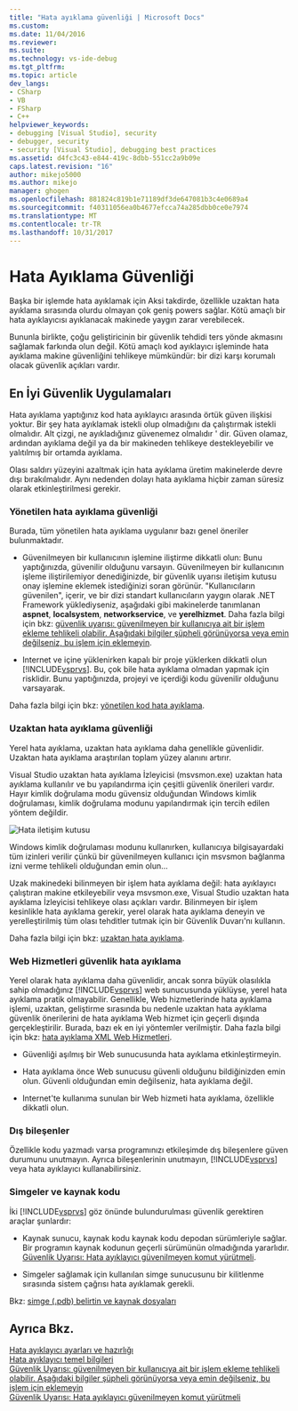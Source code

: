 ```yaml
---
title: "Hata ayıklama güvenliği | Microsoft Docs"
ms.custom: 
ms.date: 11/04/2016
ms.reviewer: 
ms.suite: 
ms.technology: vs-ide-debug
ms.tgt_pltfrm: 
ms.topic: article
dev_langs:
- CSharp
- VB
- FSharp
- C++
helpviewer_keywords:
- debugging [Visual Studio], security
- debugger, security
- security [Visual Studio], debugging best practices
ms.assetid: d4fc3c43-e844-419c-8dbb-551cc2a9b09e
caps.latest.revision: "16"
author: mikejo5000
ms.author: mikejo
manager: ghogen
ms.openlocfilehash: 881824c819b1e71189df3de647081b3c4e0689a4
ms.sourcegitcommit: f40311056ea0b4677efcca74a285dbb0ce0e7974
ms.translationtype: MT
ms.contentlocale: tr-TR
ms.lasthandoff: 10/31/2017
---
```

# <a name="debugger-security"></a>Hata Ayıklama Güvenliği
Başka bir işlemde hata ayıklamak için Aksi takdirde, özellikle uzaktan hata ayıklama sırasında olurdu olmayan çok geniş powers sağlar. Kötü amaçlı bir hata ayıklayıcısı ayıklanacak makinede yaygın zarar verebilecek.  
  
 Bununla birlikte, çoğu geliştiricinin bir güvenlik tehdidi ters yönde akmasını sağlamak farkında olun değil. Kötü amaçlı kod ayıklayıcı işleminde hata ayıklama makine güvenliğini tehlikeye mümkündür: bir dizi karşı korumalı olacak güvenlik açıkları vardır.  
  
## <a name="security-best-practices"></a>En İyi Güvenlik Uygulamaları  
 Hata ayıklama yaptığınız kod hata ayıklayıcı arasında örtük güven ilişkisi yoktur. Bir şey hata ayıklamak istekli olup olmadığını da çalıştırmak istekli olmalıdır. Alt çizgi, ne ayıkladığınız güvenemez olmalıdır ' dir. Güven olamaz, ardından ayıklama değil ya da bir makineden tehlikeye destekleyebilir ve yalıtılmış bir ortamda ayıklama.  
  
 Olası saldırı yüzeyini azaltmak için hata ayıklama üretim makinelerde devre dışı bırakılmalıdır. Aynı nedenden dolayı hata ayıklama hiçbir zaman süresiz olarak etkinleştirilmesi gerekir.  
  
### <a name="managed-debugging-security"></a>Yönetilen hata ayıklama güvenliği  
 Burada, tüm yönetilen hata ayıklama uygulanır bazı genel öneriler bulunmaktadır.  
  
-   Güvenilmeyen bir kullanıcının işlemine iliştirme dikkatli olun: Bunu yaptığınızda, güvenilir olduğunu varsayın. Güvenilmeyen bir kullanıcının işleme iliştirilemiyor denediğinizde, bir güvenlik uyarısı iletişim kutusu onay işlemine eklemek istediğinizi soran görünür. "Kullanıcıların güvenilen", içerir, ve bir dizi standart kullanıcıların yaygın olarak .NET Framework yüklediyseniz, aşağıdaki gibi makinelerde tanımlanan **aspnet**, **localsystem**, **networkservice**, ve **yerelhizmet**. Daha fazla bilgi için bkz: [güvenlik uyarısı: güvenilmeyen bir kullanıcıya ait bir işlem ekleme tehlikeli olabilir. Aşağıdaki bilgiler şüpheli görünüyorsa veya emin değilseniz, bu işlem için eklemeyin](../debugger/security-warning-attaching-to-a-process-owned-by-an-untrusted-user-can-be-dangerous-if-the-following-information-looks-suspicious-or-you-are-unsure-do-not-attach-to-this-process.md).  
  
-   Internet ve içine yüklenirken kapalı bir proje yüklerken dikkatli olun [!INCLUDE[vsprvs](../code-quality/includes/vsprvs_md.md)]. Bu, çok bile hata ayıklama olmadan yapmak için risklidir. Bunu yaptığınızda, projeyi ve içerdiği kodu güvenilir olduğunu varsayarak.  
  
 Daha fazla bilgi için bkz: [yönetilen kod hata ayıklama](../debugger/debugging-managed-code.md).  
  
### <a name="remote-debugging-security"></a>Uzaktan hata ayıklama güvenliği  
 Yerel hata ayıklama, uzaktan hata ayıklama daha genellikle güvenlidir. Uzaktan hata ayıklama araştırılan toplam yüzey alanını artırır.  
  
 Visual Studio uzaktan hata ayıklama İzleyicisi (msvsmon.exe) uzaktan hata ayıklama kullanılır ve bu yapılandırma için çeşitli güvenlik önerileri vardır. Hayır kimlik doğrulama modu güvensiz olduğundan Windows kimlik doğrulaması, kimlik doğrulama modunu yapılandırmak için tercih edilen yöntem değildir.  
  
 ![Hata iletişim kutusu](../debugger/media/dbg_err_remotepermissionschanged.png "DBG_ERR_RemotePermissionsChanged")  
  
 Windows kimlik doğrulaması modunu kullanırken, kullanıcıya bilgisayardaki tüm izinleri verilir çünkü bir güvenilmeyen kullanıcı için msvsmon bağlanma izni verme tehlikeli olduğundan emin olun...  
  
 Uzak makinedeki bilinmeyen bir işlem hata ayıklama değil: hata ayıklayıcı çalıştıran makine etkileyebilir veya msvsmon.exe, Visual Studio uzaktan hata ayıklama İzleyicisi tehlikeye olası açıkları vardır. Bilinmeyen bir işlem kesinlikle hata ayıklama gerekir, yerel olarak hata ayıklama deneyin ve yerelleştirilmiş tüm olası tehditler tutmak için bir Güvenlik Duvarı'nı kullanın.  
  
 Daha fazla bilgi için bkz: [uzaktan hata ayıklama](../debugger/remote-debugging.md).  
  
### <a name="web-services-debugging-security"></a>Web Hizmetleri güvenlik hata ayıklama  
 Yerel olarak hata ayıklama daha güvenlidir, ancak sonra büyük olasılıkla sahip olmadığınız [!INCLUDE[vsprvs](../code-quality/includes/vsprvs_md.md)] web sunucusunda yüklüyse, yerel hata ayıklama pratik olmayabilir. Genellikle, Web hizmetlerinde hata ayıklama işlemi, uzaktan, geliştirme sırasında bu nedenle uzaktan hata ayıklama güvenlik önerilerini de hata ayıklama Web hizmet için geçerli dışında gerçekleştirilir. Burada, bazı ek en iyi yöntemler verilmiştir. Daha fazla bilgi için bkz: [hata ayıklama XML Web Hizmetleri](http://msdn.microsoft.com/en-us/c900b137-9fbd-4f59-91b5-9c2c6ce06f00).  
  
-   Güvenliği aşılmış bir Web sunucusunda hata ayıklama etkinleştirmeyin.  
  
-   Hata ayıklama önce Web sunucusu güvenli olduğunu bildiğinizden emin olun. Güvenli olduğundan emin değilseniz, hata ayıklama değil.  
  
-   Internet'te kullanıma sunulan bir Web hizmeti hata ayıklama, özellikle dikkatli olun.  
  
### <a name="external-components"></a>Dış bileşenler  
 Özellikle kodu yazmadı varsa programınızı etkileşimde dış bileşenlere güven durumunu unutmayın. Ayrıca bileşenlerinin unutmayın, [!INCLUDE[vsprvs](../code-quality/includes/vsprvs_md.md)] veya hata ayıklayıcı kullanabilirsiniz.  
  
### <a name="symbols-and-source-code"></a>Simgeler ve kaynak kodu  
 İki [!INCLUDE[vsprvs](../code-quality/includes/vsprvs_md.md)] göz önünde bulundurulması güvenlik gerektiren araçlar şunlardır:  
  
-   Kaynak sunucu, kaynak kodu kaynak kodu depodan sürümleriyle sağlar. Bir programın kaynak kodunun geçerli sürümünün olmadığında yararlıdır. [Güvenlik Uyarısı: Hata ayıklayıcı güvenilmeyen komut yürütmeli](../debugger/security-warning-debugger-must-execute-untrusted-command.md).  
  
-   Simgeler sağlamak için kullanılan simge sunucusunu bir kilitlenme sırasında sistem çağrısı hata ayıklamak gerekli.  
  
 Bkz: [simge (.pdb) belirtin ve kaynak dosyaları](../debugger/specify-symbol-dot-pdb-and-source-files-in-the-visual-studio-debugger.md)  
  
## <a name="see-also"></a>Ayrıca Bkz.  
 [Hata ayıklayıcı ayarları ve hazırlığı](../debugger/debugger-settings-and-preparation.md)   
 [Hata ayıklayıcı temel bilgileri](../debugger/debugger-basics.md)   
 [Güvenlik Uyarısı: güvenilmeyen bir kullanıcıya ait bir işlem ekleme tehlikeli olabilir. Aşağıdaki bilgiler şüpheli görünüyorsa veya emin değilseniz, bu işlem için eklemeyin](../debugger/security-warning-attaching-to-a-process-owned-by-an-untrusted-user-can-be-dangerous-if-the-following-information-looks-suspicious-or-you-are-unsure-do-not-attach-to-this-process.md)   
 [Güvenlik Uyarısı: Hata ayıklayıcı güvenilmeyen komut yürütmeli](../debugger/security-warning-debugger-must-execute-untrusted-command.md)